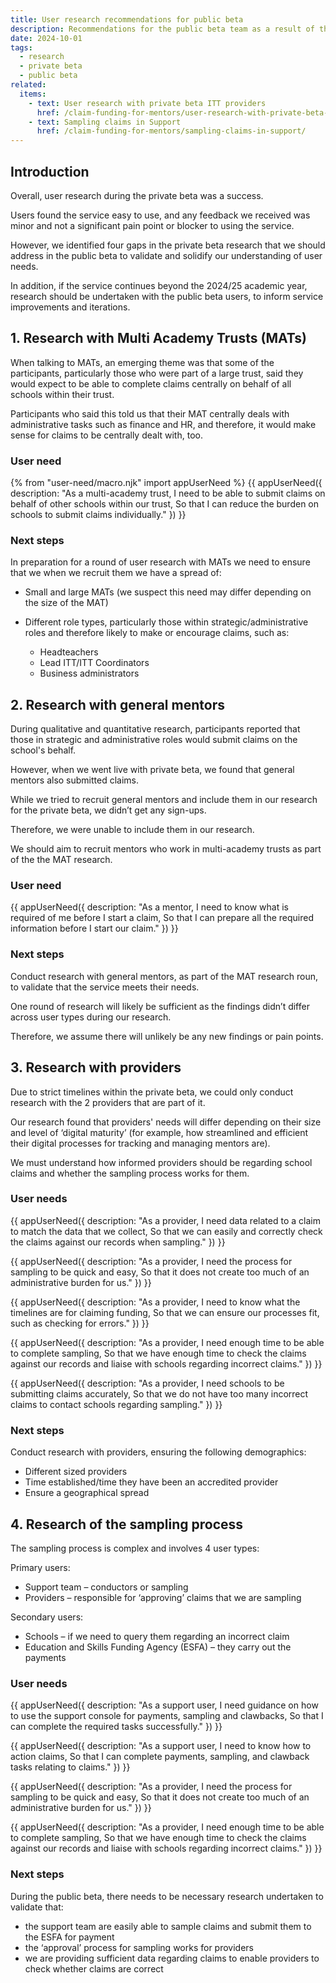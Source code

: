 ```yaml
---
title: User research recommendations for public beta
description: Recommendations for the public beta team as a result of the user research undertaken during the private beta
date: 2024-10-01
tags:
  - research
  - private beta
  - public beta
related:
  items:
    - text: User research with private beta ITT providers
      href: /claim-funding-for-mentors/user-research-with-private-beta-itt-providers/
    - text: Sampling claims in Support
      href: /claim-funding-for-mentors/sampling-claims-in-support/
---
```


## Introduction

Overall, user research during the private beta was a success.

Users found the service easy to use, and any feedback we received was minor and not a significant pain point or blocker to using the service.

However, we identified four gaps in the private beta research that we should address in the public beta to validate and solidify our understanding of user needs.

In addition, if the service continues beyond the 2024/25 academic year, research should be undertaken with the public beta users, to inform service improvements and iterations.

## 1. Research with Multi Academy Trusts (MATs)

When talking to MATs, an emerging theme was that some of the participants, particularly those who were part of a large trust, said they would expect to be able to complete claims centrally on behalf of all schools within their trust.

Participants who said this told us that their MAT centrally deals with administrative tasks such as finance and HR, and therefore, it would make sense for claims to be centrally dealt with, too.

### User need

{% from "user-need/macro.njk" import appUserNeed %}
{{ appUserNeed({
  description: "As a multi-academy trust,
  I need to be able to submit claims on behalf of other schools within our trust,
  So that I can reduce the burden on schools to submit claims individually."
}) }}

### Next steps

In preparation for a round of user research with MATs we need to ensure that we when we recruit them we have a spread of:

- Small and large MATs (we suspect this need may differ depending on the size of the MAT)
- Different role types, particularly those within strategic/administrative roles and therefore likely to make or encourage claims, such as:

  - Headteachers
  - Lead ITT/ITT Coordinators
  - Business administrators

## 2. Research with general mentors

During qualitative and quantitative research, participants reported that those in strategic and administrative roles would submit claims on the school's behalf.

However, when we went live with private beta, we found that general mentors also submitted claims.

While we tried to recruit general mentors and include them in our research for the private beta, we didn’t get any sign-ups.

Therefore, we were unable to include them in our research.

We should aim to recruit mentors who work in multi-academy trusts as part of the the MAT research.

### User need

{{ appUserNeed({
  description: "As a mentor,
  I need to know what is required of me before I start a claim,
  So that I can prepare all the required information before I start our claim."
}) }}

### Next steps

Conduct research with general mentors, as part of the MAT research roun, to validate that the service meets their needs.

One round of research will likely be sufficient as the findings didn’t differ across user types during our research.

Therefore, we assume there will unlikely be any new findings or pain points.

## 3. Research with providers

Due to strict timelines within the private beta, we could only conduct research with the 2 providers that are part of it.

Our research found that providers' needs will differ depending on their size and level of ‘digital maturity’ (for example, how streamlined and efficient their digital processes for tracking and managing mentors are).

We must understand how informed providers should be regarding school claims and whether the sampling process works for them.

### User needs

{{ appUserNeed({
  description: "As a provider,
  I need data related to a claim to match the data that we collect,
  So that we can easily and correctly check the claims against our records when sampling."
}) }}

{{ appUserNeed({
  description: "As a provider,
  I need the process for sampling to be quick and easy,
  So that it does not create too much of an administrative burden for us."
}) }}

{{ appUserNeed({
  description: "As a provider,
  I need to know what the timelines are for claiming funding,
  So that we can ensure our processes fit, such as checking for errors."
}) }}

{{ appUserNeed({
  description: "As a provider,
  I need enough time to be able to complete sampling,
  So that we have enough time to check the claims against our records and liaise with schools regarding incorrect claims."
}) }}

{{ appUserNeed({
  description: "As a provider,
  I need schools to be submitting claims accurately,
  So that we do not have too many incorrect claims to contact schools regarding sampling."
}) }}

### Next steps

Conduct research with providers, ensuring the following demographics:

- Different sized providers
- Time established/time they have been an accredited provider
- Ensure a geographical spread

## 4. Research of the sampling process

The sampling process is complex and involves 4 user types:

Primary users:

- Support team – conductors or sampling
- Providers – responsible for ‘approving’ claims that we are sampling

Secondary users:

- Schools – if we need to query them regarding an incorrect claim
- Education and Skills Funding Agency (ESFA) – they carry out the payments

### User needs

{{ appUserNeed({
  description: "As a support user,
  I need guidance on how to use the support console for payments, sampling and clawbacks,
  So that I can complete the required tasks successfully."
}) }}

{{ appUserNeed({
  description: "As a support user,
  I need to know how to action claims,
  So that I can complete payments, sampling, and clawback tasks relating to claims."
}) }}

 {{ appUserNeed({
  description: "As a provider,
  I need the process for sampling to be quick and easy,
  So that it does not create too much of an administrative burden for us."
 }) }}

 {{ appUserNeed({
  description: "As a provider,
  I need enough time to be able to complete sampling,
  So that we have enough time to check the claims against our records and liaise with schools regarding incorrect claims."
 }) }}

### Next steps

During the public beta, there needs to be necessary research undertaken to validate that:

- the support team are easily able to sample claims and submit them to the ESFA for payment
- the ‘approval’ process for sampling works for providers
- we are providing sufficient data regarding claims to enable providers to check whether claims are correct
